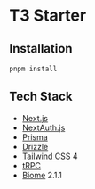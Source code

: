 # T3 Starter

## Installation

```bash
pnpm install
```

## Tech Stack

- [Next.js](https://nextjs.org)
- [NextAuth.js](https://next-auth.js.org)
- [Prisma](https://prisma.io)
- [Drizzle](https://orm.drizzle.team)
- [Tailwind CSS](https://tailwindcss.com) 4
- [tRPC](https://trpc.io)
- [Biome](https://biomejs.dev) 2.1.1
